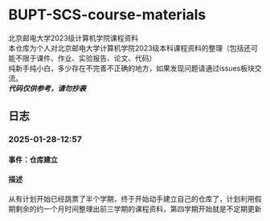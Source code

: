 # BUPT-SCS-course-materials
北京邮电大学2023级计算机学院课程资料  
本仓库为个人对北京邮电大学计算机学院2023级本科课程资料的整理（包括还可能不限于课件、作业、实验报告、论文、代码）  
纯新手纯小白，多少存在不完善不正确的地方，如果发现问题请通过issues板块交流。  
***代码仅供参考，请勿抄袭***  

## 日志
### 2025-01-28-12:57
#### 事件：仓库建立
#### 描述
从有计划开始已经跳票了半个学期，终于开始动手建立自己的仓库了，计划利用假期剩余的约一个月时间整理出前三学期的课程资料，第四学期开始就是不定期更新  
